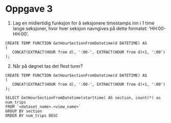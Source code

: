# Oppgave 3
1. Lag en midlertidig funksjon for å seksjonere timestamps inn i 1 time lange seksjoner, hvor hver seksjon navngives på dette formatet: 'HH:00-HH:00'.
```
CREATE TEMP FUNCTION GetHourSectionFromDatetime(d DATETIME) AS
(
   CONCAT(EXTRACT(HOUR from d), ':00-', EXTRACT(HOUR from d)+1, ':00')
);
```

2. Når på døgnet tas det flest turer?
```
CREATE TEMP FUNCTION GetHourSectionFromDatetime(d DATETIME) AS
(
   CONCAT(EXTRACT(HOUR from d), ':00-', EXTRACT(HOUR from d)+1, ':00')
);
 
SELECT GetHourSectionFromDatetime(starttime) AS section, count(*) as num_trips
FROM `<dataset_name>.<view_name>`
GROUP BY section
ORDER BY num_trips DESC
```
